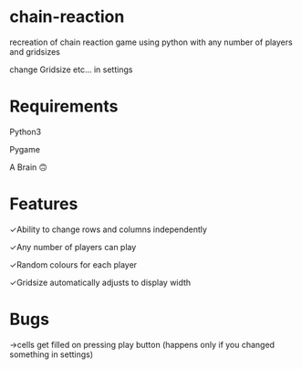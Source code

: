 # chain-reaction
recreation of chain reaction game using python with any number of players and gridsizes

change Gridsize etc… in settings

# Requirements

Python3
 
Pygame 

A Brain 🙃

# Features

✓Ability to change rows and columns independently

✓Any number of players can play

✓Random colours for each player

✓Gridsize automatically adjusts to display width




# Bugs

→cells get filled on pressing play button (happens only if you changed something in settings)

